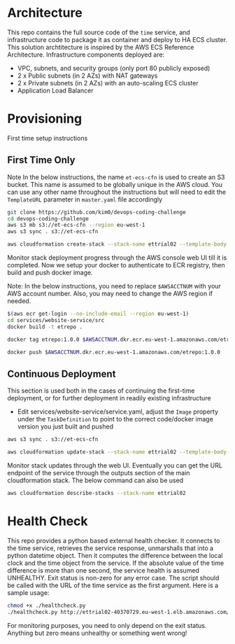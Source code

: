 # Architecture

This repo contains the full source code of the `time` service, and infrastructure code to package it as container and deploy to HA ECS cluster. This solution archtitecture is inspired by the AWS ECS Reference Architecture. Infrastructure components deployed are:

* VPC, subnets, and security groups (only port 80 publicly exposed)
* 2 x Public subnets (in 2 AZs) with NAT gateways
* 2 x Private subnets (in 2 AZs) with an auto-scaling ECS cluster
* Application Load Balancer

# Provisioning

First time setup instructions

## First Time Only

Note In the below instructions, the name `et-ecs-cfn` is used to create an S3 bucket. This name is assumed to be globally unique in the AWS cloud. You can use any other name throughout the instructions but will need to edit the `TemplateURL` parameter in `master.yaml` file accordingly

```bash
git clone https://github.com/kim0/devops-coding-challenge
cd devops-coding-challenge
aws s3 mb s3://et-ecs-cfn --region eu-west-1
aws s3 sync . s3://et-ecs-cfn

aws cloudformation create-stack --stack-name ettrial02 --template-body file://master.yaml --on-failure DO_NOTHING --capabilities CAPABILITY_NAMED_IAM
```

Monitor stack deployment progress through the AWS console web UI till it is completed. Now we setup your docker to authenticate to ECR registry, then build and push docker image.

Note: In the below instructions, you need to replace `$AWSACCTNUM` with your AWS account number. Also, you may need to change the AWS region if needed.

```bash
$(aws ecr get-login --no-include-email --region eu-west-1)
cd services/website-service/src
docker build -t etrepo .

docker tag etrepo:1.0.0 $AWSACCTNUM.dkr.ecr.eu-west-1.amazonaws.com/etrepo:1.0.0

docker push $AWSACCTNUM.dkr.ecr.eu-west-1.amazonaws.com/etrepo:1.0.0
```

## Continuous Deployment

This section is used both in the cases of continuing the first-time deployment, or for further deployment in readily existing infrastructure

* Edit services/website-service/service.yaml, adjust the `Image` property under the `TaskDefinition` to point to the correct code/docker image version you just built and pushed

```bash
aws s3 sync . s3://et-ecs-cfn

aws cloudformation update-stack --stack-name ettrial02 --template-body file://master.yaml --capabilities CAPABILITY_NAMED_IAM
```

Monitor stack updates through the web UI. Eventually you can get the URL endpoint of the service through the outputs section of the main cloudformation stack. The below command can also be used

```bash
aws cloudformation describe-stacks --stack-name ettrial02
```

# Health Check

This repo provides a python based external health checker. It connects to the time service, retrieves the service response, unmarshalls that into a python datetime object. Then it computes the difference between the local clock and the time object from the service. If the absolute value of the time difference is more than one second, the service health is assumed UNHEALTHY. Exit status is non-zero for any error case. The script should be called with the URL of the time service as the first argument. Here is a sample usage:

```bash
chmod +x ./healthcheck.py
./healthcheck.py http://ettrial02-40370729.eu-west-1.elb.amazonaws.com/now
```

For monitoring purposes, you need to only depend on the exit status. Anything but zero means unhealthy or something went wrong!
